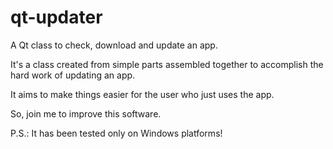 qt-updater
==========

A Qt class to check, download and update an app.

It's a class created from simple parts assembled together to accomplish the hard work of updating an app.

It aims to make things easier for the user who just uses the app.

So, join me to improve this software.

P.S.: It has been tested only on Windows platforms!
